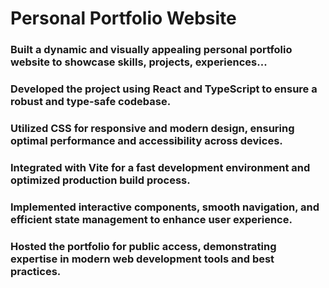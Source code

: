 # Personal Portfolio Website

### Built a dynamic and visually appealing personal portfolio website to showcase skills, projects, experiences...
### Developed the project using React and TypeScript to ensure a robust and type-safe codebase.
### Utilized CSS for responsive and modern design, ensuring optimal performance and accessibility across devices.
### Integrated with Vite for a fast development environment and optimized production build process.
### Implemented interactive components, smooth navigation, and efficient state management to enhance user experience.
### Hosted the portfolio for public access, demonstrating expertise in modern web development tools and best practices.
